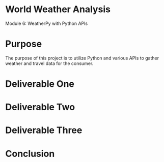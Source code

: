# World Weather Analysis
Module 6: WeatherPy with Python APIs

# Purpose
The purpose of this project is to utilize Python and various APIs to gather weather and travel data for the consumer.

# Deliverable One 
# Deliverable Two
# Deliverable Three
# Conclusion


